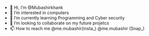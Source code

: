 - 👋 Hi, I’m @Mubashirkhank
- 👀 I’m interested in computers
- 🌱 I’m currently learning Programming and Cyber security
- 💞️ I’m looking to collaborate on my future projetcs
- 📫 How to reach me @me.mubashir(insta_) @me.mubashir (Snap_)

<!---
Mubashirkhank/Mubashirkhank is a ✨ special ✨ repository because its `README.md` (this file) appears on your GitHub profile.
You can click the Preview link to take a look at your changes.
--->
